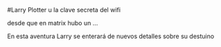 #Larry Plotter u la clave secreta del wifi

desde que en matrix hubo un ...

En esta aventura Larry se enterará de nuevos detalles sobre su destuino
